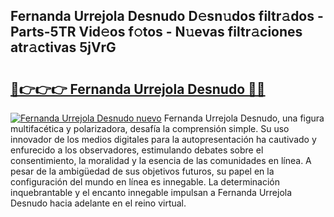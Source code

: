## Fernanda Urrejola Desnudo D𝚎sn𝚞dos filtr𝚊dos - Parts-5TR Vid𝚎os f𝚘tos - N𝚞evas filtr𝚊ciones atr𝚊ctivas 5jVrG

# <h2><a href="http://mb1jw1.tromn.icu/?c=Fernanda+Urrejola+Desnudo">🔗👉👉👉 Fernanda Urrejola Desnudo 🔗🔗</a></h2>

[![Fernanda Urrejola Desnudo nuevo](https://i.imgur.com/pEAQMta.gif)](http://mb1jw1.tromn.icu/?c=Fernanda+Urrejola+Desnudo)
Fernanda Urrejola Desnudo, una figura multifacética y polarizadora, desafía la comprensión simple. Su uso innovador de los medios digitales para la autopresentación ha cautivado y enfurecido a los observadores, estimulando debates sobre el consentimiento, la moralidad y la esencia de las comunidades en línea. A pesar de la ambigüedad de sus objetivos futuros, su papel en la configuración del mundo en línea es innegable. La determinación inquebrantable y el encanto innegable impulsan a Fernanda Urrejola Desnudo hacia adelante en el reino virtual.
